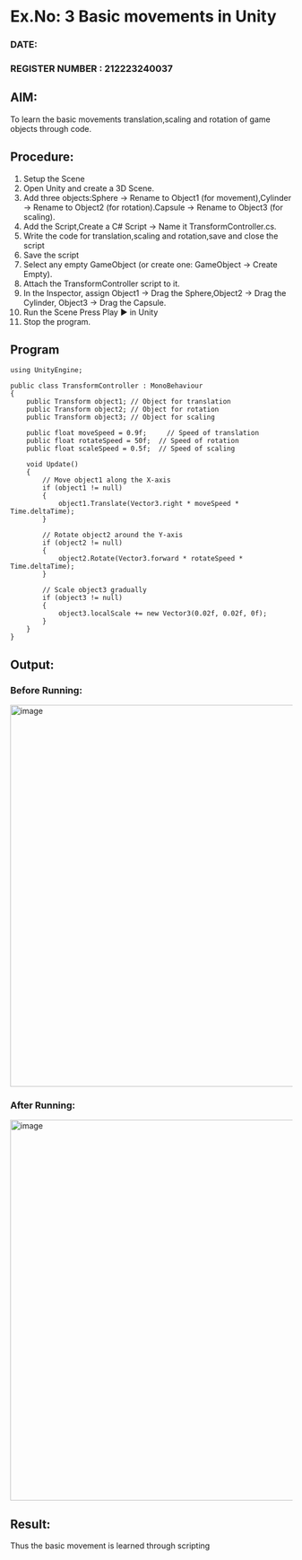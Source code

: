 # Ex.No: 3  Basic movements in Unity 
### DATE:                                                                            
### REGISTER NUMBER : 212223240037
## AIM: 
To learn the basic movements translation,scaling and rotation of game objects through code.
## Procedure:
1. Setup the Scene
2. Open Unity and create a 3D Scene.
3. Add three objects:Sphere → Rename to Object1 (for movement),Cylinder → Rename to Object2 (for rotation).Capsule → Rename to Object3 (for scaling).
4. Add the Script,Create a C# Script → Name it TransformController.cs.
5. Write the code for translation,scaling and rotation,save and close the script
6. Save the script
7. Select any empty GameObject (or create one: GameObject → Create Empty).
8. Attach the TransformController script to it.
9. In the Inspector, assign Object1 → Drag the Sphere,Object2 → Drag the Cylinder, Object3 → Drag the Capsule.
10. Run the Scene Press Play ▶️ in Unity
11. Stop the program.
## Program 
```
using UnityEngine;

public class TransformController : MonoBehaviour
{
    public Transform object1; // Object for translation
    public Transform object2; // Object for rotation
    public Transform object3; // Object for scaling

    public float moveSpeed = 0.9f;     // Speed of translation
    public float rotateSpeed = 50f;  // Speed of rotation
    public float scaleSpeed = 0.5f;  // Speed of scaling

    void Update()
    {
        // Move object1 along the X-axis
        if (object1 != null)
        {
            object1.Translate(Vector3.right * moveSpeed * Time.deltaTime);
        }

        // Rotate object2 around the Y-axis
        if (object2 != null)
        {
            object2.Rotate(Vector3.forward * rotateSpeed * Time.deltaTime);
        }

        // Scale object3 gradually
        if (object3 != null)
        {
            object3.localScale += new Vector3(0.02f, 0.02f, 0f);
        }
    }
}

```
## Output:
### Before Running:
<img width="1215" height="681" alt="image" src="https://github.com/user-attachments/assets/c2ddf8a4-429b-4b2c-a1e5-f34b591c5a98" />

### After Running:

<img width="1216" height="679" alt="image" src="https://github.com/user-attachments/assets/40af5735-48a1-4e7c-ba64-51c34bad31a5" />



## Result:
Thus the basic movement is learned through scripting


